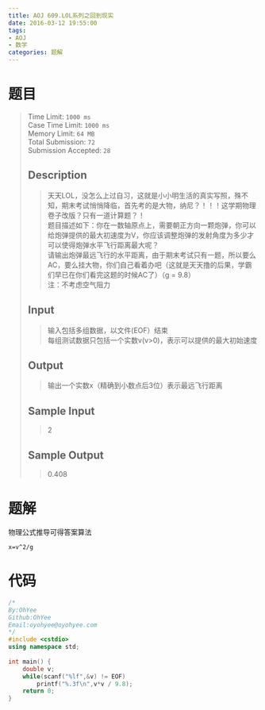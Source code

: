 ```yaml
---
title: AOJ 609.LOL系列之回到现实
date: 2016-03-12 19:55:00
tags: 
- AOJ
- 数学
categories: 题解
---
```

# 题目
> Time Limit: `1000 ms`   
> Case Time Limit: `1000 ms`   
> Memory Limit: `64 MB`  
> Total Submission: `72`   
> Submission Accepted: `28`  
>    
> ## Description 
> > 天天LOL，没怎么上过自习，这就是小小明生活的真实写照，殊不知，期末考试悄悄降临，首先考的是大物，纳尼？！！！这学期物理卷子改版？只有一道计算题？！  
> > 题目描述如下：你在一数轴原点上，需要朝正方向一颗炮弹，你可以给炮弹提供的最大初速度为V，你应该调整炮弹的发射角度为多少才可以使得炮弹水平飞行距离最大呢？  
> > 请输出炮弹最远飞行的水平距离，由于期末考试只有一题，所以要么AC，要么挂大物，你们自己看着办吧（这就是天天撸的后果，学霸们早已在你们看完这题的时候AC了）（g = 9.8）  
> > 注：不考虑空气阻力  
>    
>   <!--more-->
> ## Input  
> > 输入包括多组数据，以文件(EOF）结束  
> > 每组测试数据只包括一个实数v(v>0)，表示可以提供的最大初始速度  
>    
>   
> ## Output  
> > 输出一个实数x（精确到小数点后3位）表示最远飞行距离  
>    
>   
> ## Sample Input  
> > 2  
>    
>   
> ## Sample Output  
> > 0.408  

# 题解

物理公式推导可得答案算法

 ` x=v^2/g `
 
 # 代码

``` cpp
/*
By:OhYee
Github:OhYee
Email:oyohyee@oyohyee.com
*/
#include <cstdio>
using namespace std;
 
int main() {
    double v;
    while(scanf("%lf",&v) != EOF)
        printf("%.3f\n",v*v / 9.8);
    return 0;
}
```
